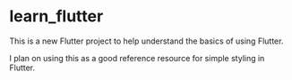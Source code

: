 # learn_flutter

This is a new Flutter project to help understand the basics of using Flutter.

I plan on using this as a good reference resource for simple styling in Flutter.

